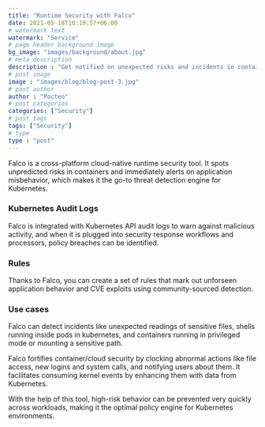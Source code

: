 ```yaml
---
title: "Runtime Security with Falco"
date: 2021-05-18T10:10:57+06:00
# watermark text
watermark: "Service"
# page header background image
bg_image: "images/background/about.jpg"
# meta description
description : "Get notified on unexpected risks and incidents in containers and eliminate application misbehavior and menaces thanks to Falco."
# post image
image : "images/blog/blog-post-3.jpg"
# post author
author : "Pocteo"
# post categories
categories: ["Security"]
# post tags
tags: ["Security"]
# type
type : "post"
---
```


Falco is a cross-platform cloud-native runtime security tool. It spots unpredicted risks in containers and immediately alerts on application misbehavior, which makes it the go-to threat detection engine for Kubernetes.

### Kubernetes Audit Logs

Falco is integrated with Kubernetes API audit logs to warn against malicious activity, and when it is plugged into security response workflows and processors, policy breaches can be identified.

### Rules

Thanks to Falco, you can create a set of rules that mark out unforseen application behavior and CVE exploits using community-sourced detection. 

### Use cases

Falco can detect incidents like unexpected readings of sensitive files, shells running inside pods in kubernetes, and containers running in privileged mode or mounting a sensitive path.

Falco fortifies container/cloud security by clocking abnormal actions like file access, new logins and system calls, and notifying users about them. It facilitates consuming kernel events by enhancing them with data from Kubernetes. 

With the help of this tool, high-risk behavior can be prevented very quickly across workloads, making it the optimal policy engine for Kubernetes environments. 